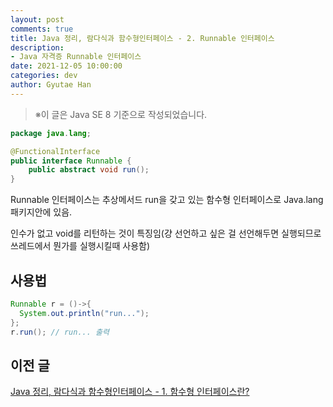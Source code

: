 ```yaml
---
layout: post
comments: true
title: Java 정리, 람다식과 함수형인터페이스 - 2. Runnable 인터페이스
description: 
- Java 자격증 Runnable 인터페이스
date: 2021-12-05 10:00:00
categories: dev
author: Gyutae Han
---
```


> ※이 글은 Java SE 8 기준으로 작성되었습니다.



```java
package java.lang;

@FunctionalInterface
public interface Runnable {
    public abstract void run();
}
```

Runnable 인터페이스는 추상메서드 run을 갖고 있는 함수형 인터페이스로 Java.lang 패키지안에 있음.

인수가 없고 void를 리턴하는 것이 특징임(걍 선언하고 싶은 걸 선언해두면 실행되므로 쓰레드에서 뭔가를 실행시킬때 사용함)



## 사용법

```java
Runnable r = ()->{
  System.out.println("run...");
};
r.run(); // run... 출력
```


## 이전 글

[Java 정리, 람다식과 함수형인터페이스 - 1. 함수형 인터페이스란?](http://localhost/java-jeongri-ramdasiggwa-hamsuhyeonginteopeiseu-1-hamsuhyeong-inteopeiseuran/)